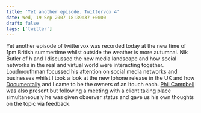 ```yaml
---
title: 'Yet another episode. Twittervox 4'
date: Wed, 19 Sep 2007 18:39:37 +0000
draft: false
tags: ['twitter']
---
```


Yet another episode of twittervox was recorded today at the new time of 1pm British summertime whilst outside the weather is more autumnal. Nik Butler of h and I discussed the new media landscape and how social networks in the real and virtual world were interacting together. Loudmouthman focussed his attention on social media networks and businesses whilst I took a look at the new Iphone release in the UK and how [Documentally](http://www.documentally.com) and I came to be the owners of an Itouch each. [Phil Campbell](http://www.me.dm) was also present but following a meeting with a client taking place simultaneously he was given observer status and gave us his own thoughts on the topic via feedback.